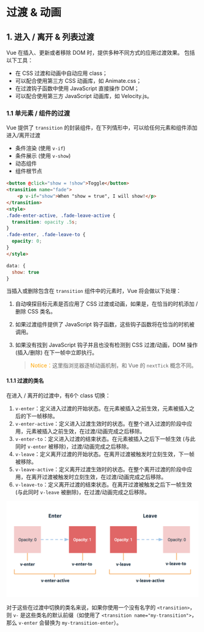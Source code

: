 # 过渡 & 动画

## 1. 进入 / 离开 & 列表过渡

Vue 在插入、更新或者移除 DOM 时，提供多种不同方式的应用过渡效果。
包括以下工具：

- 在 CSS 过渡和动画中自动应用 class；
- 可以配合使用第三方 CSS 动画库，如 Animate.css；
- 在过渡钩子函数中使用 JavaScript 直接操作 DOM；
- 可以配合使用第三方 JavaScript 动画库，如 Velocity.js。

### 1.1 单元素 / 组件的过渡

Vue 提供了 `transition` 的封装组件，在下列情形中，可以给任何元素和组件添加进入/离开过渡

- 条件渲染 (使用 `v-if`)
- 条件展示 (使用 `v-show`)
- 动态组件
- 组件根节点

```html
<button @click="show = !show">Toggle</button>
<transition name="fade">
	<p v-if="show">When "show = true", I will show!</p>
</transition>
<style>
.fade-enter-active, .fade-leave-active {
  transition: opacity .5s;
}
.fade-enter, .fade-leave-to {
  opacity: 0;
}
</style>
```

```javascript
data: {
  show: true
}
```

当插入或删除包含在 `transition` 组件中的元素时，Vue 将会做以下处理：

1. 自动嗅探目标元素是否应用了 CSS 过渡或动画，如果是，在恰当的时机添加 / 删除 CSS 类名。

2. 如果过渡组件提供了 JavaScript 钩子函数，这些钩子函数将在恰当的时机被调用。

3. 如果没有找到 JavaScript 钩子并且也没有检测到 CSS 过渡/动画，DOM 操作 (插入/删除) 在下一帧中立即执行。

   > <font color=orange>Notice：</font>这里指浏览器逐帧动画机制，和 Vue 的 `nextTick` 概念不同。

#### 1.1.1 过渡的类名

在进入 / 离开的过渡中，有6个 class 切换：

1. `v-enter`：定义进入过渡的开始状态。在元素被插入之前生效，元素被插入之后的下一帧移除。
2. `v-enter-active`：定义进入过渡生效时的状态。在整个进入过渡的阶段中应用，元素被插入之前生效，在过渡/动画完成之后移除。
3. `v-enter-to`：定义进入过渡的结束状态。在元素被插入之后下一帧生效 (与此同时 `v-enter` 被移除)，过渡/动画完成之后移除。
4. `v-leave`：定义离开过渡的开始状态。在离开过渡被触发时立刻生效，下一帧被移除。
5. `v-leave-active`：定义离开过渡生效时的状态。在整个离开过渡的阶段中应用，在离开过渡被触发时立刻生效，在过渡/动画完成之后移除。
6. `v-leave-to`：定义离开过渡的结束状态。在离开过渡被触发之后下一帧生效 (与此同时 `v-leave` 被删除)，在过渡/动画完成之后移除。

![过渡类名示意图](./img/v-enter-leave.png)

对于这些在过渡中切换的类名来说，如果你使用一个没有名字的 `<transition>`，则 `v-` 是这些类名的默认前缀（如使用了 `<transition name="my-transition">`，那么 `v-enter` 会替换为 `my-transition-enter`）。






















